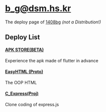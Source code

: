 # b_g@dsm.hs.kr
The deploy page of [1408bg](https://github.com/1408bg) _(not a Distribution!)_
## Deploy List
#### [APK STORE(BETA)](https://1408bg.github.io/store)
Experience the apk made of flutter in advance
#### [EasyHTML (Proto)](https://1408bg.github.io/easyhtml/)
The OOP HTML
#### [C_Express(Proj)](https://1408bg.github.io/c_express/)
Clone coding of express.js
